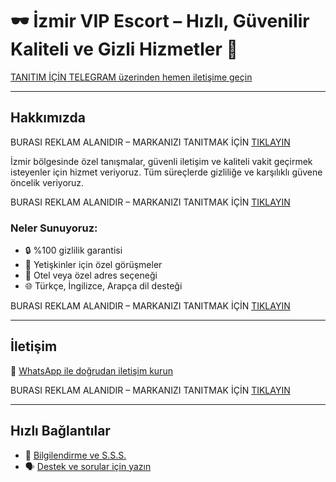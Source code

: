# 🕶️ İzmir VIP Escort – Hızlı, Güvenilir Kaliteli ve Gizli Hizmetler 🌟

[TANITIM İÇİN TELEGRAM üzerinden hemen iletişime geçin](https://t.me/alvannis)

---

## Hakkımızda

BURASI REKLAM ALANIDIR – MARKANIZI TANITMAK İÇİN [TIKLAYIN](https://t.me/alvannis)

İzmir bölgesinde özel tanışmalar, güvenli iletişim ve kaliteli vakit geçirmek isteyenler için hizmet veriyoruz. Tüm süreçlerde gizliliğe ve karşılıklı güvene öncelik veriyoruz.

BURASI REKLAM ALANIDIR – MARKANIZI TANITMAK İÇİN [TIKLAYIN](https://t.me/alvannis)

### Neler Sunuyoruz:

- 🔒 %100 gizlilik garantisi  
- 👥 Yetişkinler için özel görüşmeler  
- 🏨 Otel veya özel adres seçeneği  
- 🌐 Türkçe, İngilizce, Arapça dil desteği

BURASI REKLAM ALANIDIR – MARKANIZI TANITMAK İÇİN [TIKLAYIN](https://t.me/alvannis)

---

## İletişim

📱 [WhatsApp ile doğrudan iletişim kurun](https://t.me/alvannis)

BURASI REKLAM ALANIDIR – MARKANIZI TANITMAK İÇİN [TIKLAYIN](https://t.me/alvannis)

---

## Hızlı Bağlantılar

- 🔗 [Bilgilendirme ve S.S.S.](https://t.me/alvannis)  
- 🗣️ [Destek ve sorular için yazın](https://t.me/alvannis)
